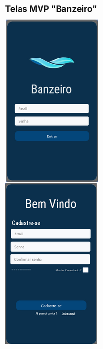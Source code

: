 # Telas MVP "Banzeiro"
<img src="" width="300"> <img src="https://github.com/IAGOx46/ESI-TP1/blob/9d4ee3806c8cb8b632e4293ab52a770c50fd9f9e/images/Tela_login.jpg" width="300"> <img src="https://github.com/IAGOx46/ESI-TP1/blob/30bc7a39bc9563d9bf4aa8e5085cef8188ae28c6/images/Tela_cadastro.jpg" width="300"> <img src="" width="300"> <img src="" width="300">
